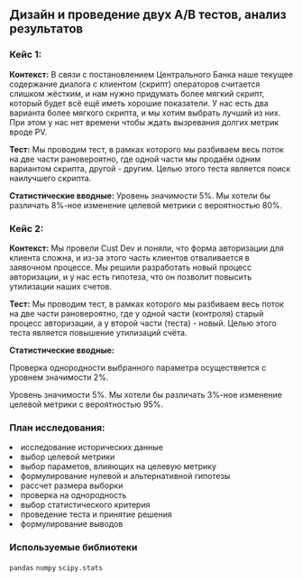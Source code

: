 ## **Дизайн и проведение двух A/B тестов, анализ результатов**

### **Кейс 1:**

**Контекст:** 
В связи с постановлением Центрального Банка наше текущее содержание диалога с клиентом (скрипт) операторов считается слишком жёстким, и нам нужно придумать более мягкий скрипт, который будет всё ещё иметь хорошие показатели. У нас есть два варианта более мягкого скрипта, и мы хотим выбрать лучший из них. При этом у нас нет времени чтобы ждать вызревания долгих метрик вроде PV.

**Тест:** Мы проводим тест, в рамках которого мы разбиваем весь поток на две части рановероятно, где одной части мы продаём одним вариантом скрипта, другой - другим. Целью этого теста является поиск наилучшего скрипта.

**Статистические вводные:** Уровень значимости 5%. Мы хотели бы различать 8%-ное изменение целевой метрики с вероятностью 80%.

### **Кейс 2:**

**Контекст:** Мы провели Cust Dev и поняли, что форма авторизации для клиента сложна, и из-за этого часть клиентов отваливается в заявочном процессе. Мы решили разработать новый процесс авторизации, и у нас есть гипотеза, что он позволит повысить утилизации наших счетов.

**Тест:** Мы проводим тест, в рамках которого мы разбиваем весь поток на две части рановероятно, где у одной части (контроля) старый процесс авторизации, а у второй части (теста) - новый. Целью этого теста является повышение утилизаций счёта.

**Статистические вводные:** 

Проверка однородности выбранного параметра осуществяется с уровнем значимости 2%.

Уровень значимости 5%. Мы хотели бы различать 3%-ное изменение целевой метрики с вероятностью 95%.

### **План исследования:**
<li>
исследование исторических данные
<li>
выбор целевой метрики
<li>
выбор параметов, влияющих на целевую метрику
<li>
формулирование нулевой и альтернативной гипотезы
<li>
рассчет размера выборки
<li>
проверка на однородность
<li>
выбор статистического критерия
<li>
проведение теста и принятие решения
<li>
формулирование выводов


### **Используемые библиотеки**

`pandas`  `numpy` `scipy.stats`


